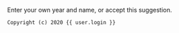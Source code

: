 Enter your own year and name, or accept this suggestion.

```suggestion
Copyright (c) 2020 {{ user.login }}
```